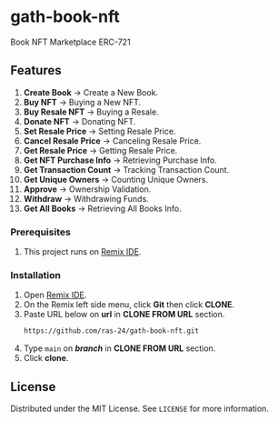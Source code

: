 # gath-book-nft

Book NFT Marketplace ERC-721

## Features
1. **Create Book** -> Create a New Book.
2. **Buy NFT** -> Buying a New NFT.
3. **Buy Resale NFT** -> Buying a Resale.
4. **Donate NFT** -> Donating NFT.
5. **Set Resale Price** -> Setting Resale Price.
6. **Cancel Resale Price** -> Canceling Resale Price.
7. **Get Resale Price** -> Getting Resale Price.
8. **Get NFT Purchase Info** -> Retrieving Purchase Info.
9. **Get Transaction Count** -> Tracking Transaction Count.
10. **Get Unique Owners** -> Counting Unique Owners.
11. **Approve** -> Ownership Validation.
12. **Withdraw** -> Withdrawing Funds.
13. **Get All Books** -> Retrieving All Books Info.

### Prerequisites
1. This project runs on [Remix IDE](https://remix.ethereum.org).

### Installation
1. Open [Remix IDE](https://remix.ethereum.org).
2. On the Remix left side menu, click **Git** then click **CLONE**.
3. Paste URL below on **url** in **CLONE FROM URL** section.
   ```sh
   https://github.com/ras-24/gath-book-nft.git
   ```
4. Type ```main``` on ***branch*** in **CLONE FROM URL** section.
5. Click **clone**.

## License

Distributed under the MIT License. See `LICENSE` for more information.

